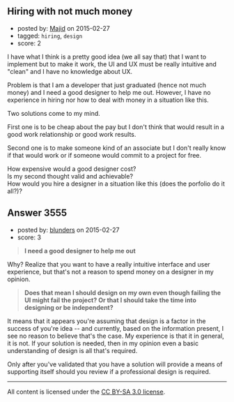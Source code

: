 ## Hiring with not much money

- posted by: [Majid](https://stackexchange.com/users/458448/majid) on 2015-02-27
- tagged: `hiring`, `design`
- score: 2

<p>I have what I think is a pretty good idea (we all say that) that I want to implement 
but to make it work, the UI and UX must be really intuitive and "clean" and I have 
no knowledge about UX. </p>

<p>Problem is that I am a developer that just graduated (hence not much money) and I need
a good designer to help me out. However, I have no experience in hiring nor how 
to deal with money in a situation like this.</p>

<p>Two solutions come to my mind.</p>

<p>First one is to be cheap about the pay but I don't think that would result in a 
good work relationship or good work results.</p>

<p>Second one is to make someone kind of an associate but I don't really know if 
that would work or if someone would commit to a project for free.</p>

<p>How expensive would a good designer cost?<br>
Is my second thought valid and achievable?<br>
How would you hire a designer in a situation like this (does the porfolio do it all?)?</p>



## Answer 3555

- posted by: [blunders](https://stackexchange.com/users/216182/blunders) on 2015-02-27
- score: 3

<blockquote>
  <p><strong>I need a good designer to help me out</strong></p>
</blockquote>

<p>Why? Realize that you want to have a really intuitive interface and user experience, but that's not a reason to spend money on a designer in my opinion. </p>

<blockquote>
  <p><strong>Does that mean I should design on my own even though failing the UI
  might fail the project? Or that I should take the time into designing
  or be independent?</strong></p>
</blockquote>

<p>It means that it appears you're assuming that design is a factor in the success of you're idea -- and currently, based on the information present, I see no reason to believe that's the case. My experience is that it in general, it is not. If your solution is needed, then in my opinion even a basic understanding of design is all that's required.</p>

<p>Only after you've validated that you have a solution will provide a means of supporting itself should you review if a professional design is required.</p>




---

All content is licensed under the [CC BY-SA 3.0 license](https://creativecommons.org/licenses/by-sa/3.0/).
